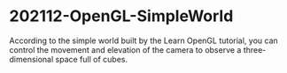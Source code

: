 # 202112-OpenGL-SimpleWorld
According to the simple world built by the Learn OpenGL tutorial, you can control the movement and elevation of the camera to observe a three-dimensional space full of cubes.
